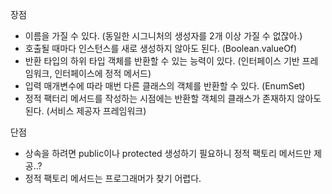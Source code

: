 장점
- 이름을 가질 수 있다. (동일한 시그니처의 생성자를 2개 이상 가질 수 없잖아.)
- 호출될 때마다 인스턴스를 새로 생성하지 않아도 된다. (Boolean.valueOf)
- 반환 타입의 하위 타입 객체를 반환할 수 있는 능력이 있다. (인터페이스 기반 프레임워크, 인터페이스에 정적 메서드)
- 입력 매개변수에 따라 매번 다른 클래스의 객체를 반환할 수 있다. (EnumSet)
- 정적 팩터리 메서드를 작성하는 시점에는 반환할 객체의 클래스가 존재하지 않아도 된다. (서비스 제공자 프레임워크)

단점
- 상속을 하려면 public이나 protected 생성하기 필요하니 정적 팩토리 메서드만 제공..?
- 정적 팩토리 메서드는 프로그래머가 찾기 어렵다.